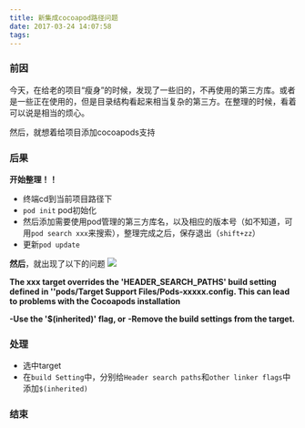 ```yaml
---
title: 新集成cocoapod路径问题
date: 2017-03-24 14:07:58
tags:
---
```



### 前因

今天，在给老的项目“瘦身”的时候，发现了一些旧的，不再使用的第三方库。或者是一些正在使用的，但是目录结构看起来相当复杂的第三方。在整理的时候，看着可以说是相当的烦心。

然后，就想着给项目添加cocoapods支持

### 后果
**开始整理！！**

<!--more-->

-   终端cd到当前项目路径下
-   `pod init` pod初始化
-   然后添加需要使用pod管理的第三方库名，以及相应的版本号（如不知道，可用`pod search xxx`来搜索），整理完成之后，保存退出（`shift+zz`）
-   更新`pod update`

**然后**，就出现了以下的问题
![](https://upload-images.jianshu.io/upload_images/1241385-b93e3783eccf2beb.png?imageMogr2/auto-orient/strip%7CimageView2/2/w/1240)



**The xxx target overrides the 'HEADER_SEARCH_PATHS' build setting defined in ''pods/Target Support Files/Pods-xxxxx.config. This can lead to problems with the Cocoapods installation**

**-Use the '$(inherited)' flag, or**
**-Remove the build settings from the target.**

### 处理

-	选中target
-	在`build Setting`中，分别给`Header search paths`和`other linker flags`中添加`$(inherited)`

### 结束
